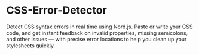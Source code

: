 # CSS-Error-Detector
Detect CSS syntax errors in real time using Nord.js. Paste or write your CSS code, and get instant feedback on invalid properties, missing semicolons, and other issues — with precise error locations to help you clean up your stylesheets quickly.
